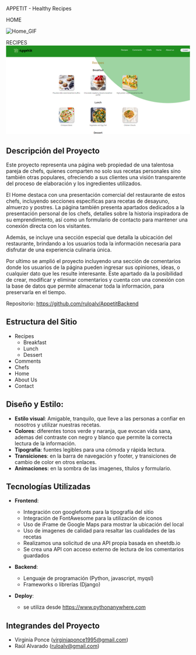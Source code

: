 APPETIT - Healthy Recipes

HOME

![Home_GIF](https://github.com/ruloalv/AppetitBackend/blob/main/readme_assets/HomeScroll.gif?raw=true)

RECIPES
![Recipes](https://github.com/ruloalv/AppetitBackend/blob/main/readme_assets/Recipes.png?raw=true)

## Descripción del Proyecto

Este proyecto representa una página web propiedad de una talentosa pareja de chefs, quienes comparten no solo sus recetas personales sino también otras populares, ofreciendo a sus clientes una visión transparente del proceso de elaboración y los ingredientes utilizados. 

El Home destaca con una presentación comercial del restaurante de estos chefs, incluyendo secciones específicas para recetas de desayuno, almuerzo y postres. La página también presenta apartados dedicados a la presentación personal de los chefs, detalles sobre la historia inspiradora de su emprendimiento, así como un formulario de contacto para mantener una conexión directa con los visitantes. 

Además, se incluye una sección especial que detalla la ubicación del restaurante, brindando a los usuarios toda la información necesaria para disfrutar de una experiencia culinaria única.

Por ultimo se amplió el proyecto incluyendo una sección de comentarios donde los usuarios de la página pueden ingresar sus opiniones, ideas, o cualquier dato que les resulte
interesante.
Este apartado da la posibilidad de crear, modificar y eliminar comentarios y cuenta con una conexión con la base de datos que permite almacenar toda la información, para
preservarla en el tiempo.

Repositorio: https://github.com/ruloalv/AppetitBackend

## Estructura del Sitio
- Recipes
  - Breakfast
  - Lunch
  - Dessert
- Comments
- Chefs
- Home
- About Us
- Contact

## Diseño y Estilo:
- **Estilo visual**: Amigable, tranquilo, que lleve a las personas a confiar en nosotros y utilizar nuestras recetas.
- **Colores**: diferentes tonos verde y naranja, que evocan vida sana, ademas del contraste con negro y blanco que permite la correcta lectura de la información.
- **Tipografía**: fuentes legibles para una cómoda y rápida lectura.
- **Transiciones**: en la barra de navegación y footer, y transiciones de cambio de color en otros enlaces.
- **Animaciones**: en la sombra de las imagenes, títulos y formulario.

## Tecnologías Utilizadas

- **Frontend**:
  - Integración con googlefonts para la tipografía del sitio
  - Integración de FontAwesome para la utilización de iconos
  - Uso de iFrame de Google Maps para mostrar la ubicación del local
  - Uso de imagenes de calidad para resaltar las cualidades de las recetas
  - Realizamos una solicitud de una API propia basada en sheetdb.io
  - Se crea una API con acceso externo de lectura de los comentarios guardados

- **Backend**:
  - Lenguaje de programación (Python, javascript, myqsl)
  - Frameworks o librerías (Django)

- **Deploy**:
  - se utiliza desde https://www.pythonanywhere.com

## Integrandes del Proyecto
  - Virginia Ponce (virginiaponce1995@gmail.com)
  - Raúl Alvarado (ruloalv@gmail.com)
